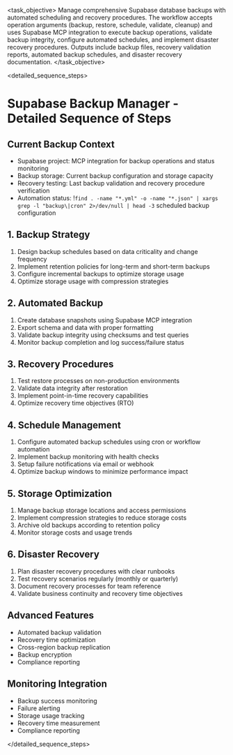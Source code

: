 <task name="Supabase Backup Manager">

<task_objective>
Manage comprehensive Supabase database backups with automated scheduling and recovery procedures. The workflow accepts operation arguments (backup, restore, schedule, validate, cleanup) and uses Supabase MCP integration to execute backup operations, validate backup integrity, configure automated schedules, and implement disaster recovery procedures. Outputs include backup files, recovery validation reports, automated backup schedules, and disaster recovery documentation.
</task_objective>

<detailed_sequence_steps>
# Supabase Backup Manager - Detailed Sequence of Steps

## Current Backup Context

- Supabase project: MCP integration for backup operations and status monitoring
- Backup storage: Current backup configuration and storage capacity
- Recovery testing: Last backup validation and recovery procedure verification
- Automation status: !`find . -name "*.yml" -o -name "*.json" | xargs grep -l "backup\|cron" 2>/dev/null | head -3` scheduled backup configuration

## 1. Backup Strategy

1. Design backup schedules based on data criticality and change frequency
2. Implement retention policies for long-term and short-term backups
3. Configure incremental backups to optimize storage usage
4. Optimize storage usage with compression strategies

## 2. Automated Backup

1. Create database snapshots using Supabase MCP integration
2. Export schema and data with proper formatting
3. Validate backup integrity using checksums and test queries
4. Monitor backup completion and log success/failure status

## 3. Recovery Procedures

1. Test restore processes on non-production environments
2. Validate data integrity after restoration
3. Implement point-in-time recovery capabilities
4. Optimize recovery time objectives (RTO)

## 4. Schedule Management

1. Configure automated backup schedules using cron or workflow automation
2. Implement backup monitoring with health checks
3. Setup failure notifications via email or webhook
4. Optimize backup windows to minimize performance impact

## 5. Storage Optimization

1. Manage backup storage locations and access permissions
2. Implement compression strategies to reduce storage costs
3. Archive old backups according to retention policy
4. Monitor storage costs and usage trends

## 6. Disaster Recovery

1. Plan disaster recovery procedures with clear runbooks
2. Test recovery scenarios regularly (monthly or quarterly)
3. Document recovery processes for team reference
4. Validate business continuity and recovery time objectives

## Advanced Features

- Automated backup validation
- Recovery time optimization
- Cross-region backup replication
- Backup encryption
- Compliance reporting

## Monitoring Integration

- Backup success monitoring
- Failure alerting
- Storage usage tracking
- Recovery time measurement
- Compliance reporting

</detailed_sequence_steps>

</task>
